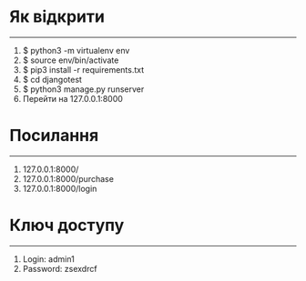 # Як відкрити
-------------------------------------------------
1. $ python3 -m virtualenv env
2. $ source env/bin/activate 
3. $ pip3 install -r requirements.txt
4. $ cd djangotest
5. $ python3 manage.py runserver
6. Перейти на 127.0.0.1:8000

# Посилання
-------------------------------------------------
1. 127.0.0.1:8000/
2. 127.0.0.1:8000/purchase
3. 127.0.0.1:8000/login

# Ключ доступу
-------------------------------------------------
1. Login: admin1
2. Password: zsexdrcf
